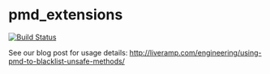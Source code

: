 # pmd_extensions

[![Build Status](https://api.travis-ci.org/LiveRamp/pmd_extensions.svg?branch=master)](https://travis-ci.org/LiveRamp/pmd_extensions)

See our blog post for usage details: http://liveramp.com/engineering/using-pmd-to-blacklist-unsafe-methods/
